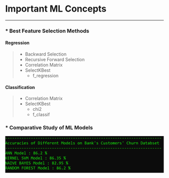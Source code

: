 # Important ML Concepts
-----------------------

### * Best Feature Selection Methods
#### Regression
> * Backward Selection
> * Recursive Forward Selection
> * Correlation Matrix
> * SelectKBest
>   * f_regression

#### Classification
> * Correlation Matrix
> * SelectKBest
>   * chi2
>   * f_classif

### * Comparative Study of ML Models
<img src = "Comparitive Study/image.png">
